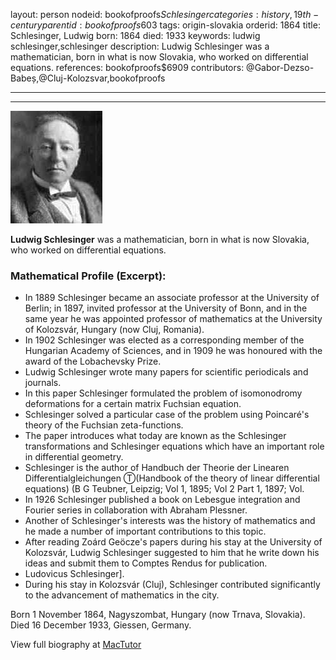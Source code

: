 layout: person
nodeid: bookofproofs$Schlesinger
categories: history,19th-century
parentid: bookofproofs$603
tags: origin-slovakia
orderid: 1864
title: Schlesinger, Ludwig
born: 1864
died: 1933
keywords: ludwig schlesinger,schlesinger
description: Ludwig Schlesinger was a mathematician, born in what is now Slovakia, who worked on differential equations.
references: bookofproofs$6909
contributors: @Gabor-Dezso-Babeș,@Cluj-Kolozsvar,bookofproofs

---



---

![Schlesinger.jpg](https://github.com/bookofproofs/bookofproofs.github.io/blob/main/_sources/_assets/images/portraits/Schlesinger.jpg?raw=true)

**Ludwig Schlesinger** was a mathematician, born in what is now Slovakia, who worked on differential equations.

### Mathematical Profile (Excerpt):
* In 1889 Schlesinger became an associate professor at the University of Berlin; in 1897, invited professor at the University of Bonn, and in the same year he was appointed professor of mathematics at the University of Kolozsvár, Hungary (now Cluj, Romania).
* In 1902 Schlesinger was elected as a corresponding member of the Hungarian Academy of Sciences, and in 1909 he was honoured with the award of the Lobachevsky Prize.
* Ludwig Schlesinger wrote many papers for scientific periodicals and journals.
* In this paper Schlesinger formulated the problem of isomonodromy deformations for a certain matrix Fuchsian equation.
* Schlesinger solved a particular case of the problem using Poincaré's theory of the Fuchsian zeta-functions.
* The paper introduces what today are known as the Schlesinger transformations and Schlesinger equations which have an important role in differential geometry.
* Schlesinger is the author of Handbuch der Theorie der Linearen Differentialgleichungen Ⓣ(Handbook of the theory of linear differential equations) (B G Teubner, Leipzig; Vol 1, 1895; Vol 2 Part 1, 1897; Vol.
* In 1926 Schlesinger published a book on Lebesgue integration and Fourier series in collaboration with Abraham Plessner.
* Another of Schlesinger's interests was the history of mathematics and he made a number of important contributions to this topic.
* After reading Zoárd Geöcze's papers during his stay at the University of Kolozsvár, Ludwig Schlesinger suggested to him that he write down his ideas and submit them to Comptes Rendus for publication.
* Ludovicus Schlesinger].
* During his stay in Kolozsvár (Cluj), Schlesinger contributed significantly to the advancement of mathematics in the city.

Born 1 November 1864, Nagyszombat, Hungary (now Trnava, Slovakia). Died 16 December 1933, Giessen, Germany.

View full biography at [MacTutor](https://mathshistory.st-andrews.ac.uk/Biographies/Schlesinger/)
